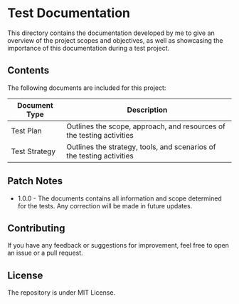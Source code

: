 # Test Documentation
This directory contains the documentation developed by me to give an overview of the project scopes and objectives, as well as showcasing the importance of this documentation during a test project.



## Contents
The following documents are included for this project:
 
| Document Type | Description |
|--|--|
| Test Plan | Outlines the scope, approach, and resources of the testing activities |
| Test Strategy | Outlines the strategy, tools, and scenarios of the testing activities |

## Patch Notes
- 1.0.0 - The documents contains all information and scope determined for the tests. Any correction will be made in future updates.

## Contributing
If you have any feedback or suggestions for improvement, feel free to open an issue or a pull request.

## License
The repository is under MIT License. 